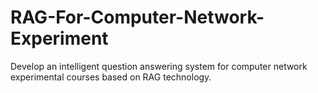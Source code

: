 # RAG-For-Computer-Network-Experiment
Develop an intelligent question answering system for computer network experimental courses based on RAG technology.
